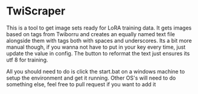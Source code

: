 # TwiScraper
This is a tool to get image sets ready for LoRA training data. It gets images based on tags from Twiborru and creates an equally named text file alongside them with tags both with spaces and underscores. Its a bit more manual though, if you wanna not have to put in your key every time, just update the value in config. The button to reformat the text just ensures its utf 8 for training.

All you should need to do is click the start.bat on a windows machine to setup the environment and get it running. Other OS's will need to do something else, feel free to pull request if you want to add it
